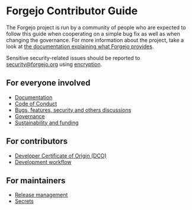 # Forgejo Contributor Guide

The Forgejo project is run by a community of people who are expected to follow this guide when cooperating on a simple bug fix as well as when changing the governance. For more information about the project, take a look at [the documentation explaining what Forgejo provides](README.md).

Sensitive security-related issues should be reported to [security@forgejo.org](mailto:security@forgejo.org) using [encryption](https://keyoxide.org/security@forgejo.org).

## For everyone involved

- [Documentation](https://forgejo.org/docs/latest/)
- [Code of Conduct](CONTRIBUTING/COC.md)
- [Bugs, features, security and others discussions](CONTRIBUTING/DISCUSSIONS.md)
- [Governance](CONTRIBUTING/GOVERNANCE.md)
- [Sustainability and funding](https://codeberg.org/forgejo/sustainability/src/branch/master/README.md)

## For contributors

- [Developer Certificate of Origin (DCO)](CONTRIBUTING/DCO.md)
- [Development workflow](CONTRIBUTING/WORKFLOW.md)

## For maintainers

- [Release management](CONTRIBUTING/RELEASE.md)
- [Secrets](CONTRIBUTING/SECRETS.md)

